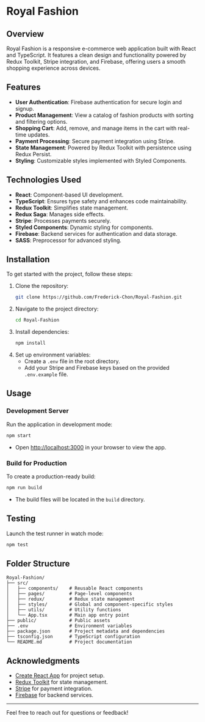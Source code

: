 # Royal Fashion

## Overview
Royal Fashion is a responsive e-commerce web application built with React and TypeScript. It features a clean design and functionality powered by Redux Toolkit, Stripe integration, and Firebase, offering users a smooth shopping experience across devices.

## Features
- **User Authentication**: Firebase authentication for secure login and signup.
- **Product Management**: View a catalog of fashion products with sorting and filtering options.
- **Shopping Cart**: Add, remove, and manage items in the cart with real-time updates.
- **Payment Processing**: Secure payment integration using Stripe.
- **State Management**: Powered by Redux Toolkit with persistence using Redux Persist.
- **Styling**: Customizable styles implemented with Styled Components.

## Technologies Used
- **React**: Component-based UI development.
- **TypeScript**: Ensures type safety and enhances code maintainability.
- **Redux Toolkit**: Simplifies state management.
- **Redux Saga**: Manages side effects.
- **Stripe**: Processes payments securely.
- **Styled Components**: Dynamic styling for components.
- **Firebase**: Backend services for authentication and data storage.
- **SASS**: Preprocessor for advanced styling.

## Installation
To get started with the project, follow these steps:

1. Clone the repository:
   ```bash
   git clone https://github.com/Frederick-Chon/Royal-Fashion.git
   ```
2. Navigate to the project directory:
   ```bash
   cd Royal-Fashion
   ```
3. Install dependencies:
   ```bash
   npm install
   ```
4. Set up environment variables:
   - Create a `.env` file in the root directory.
   - Add your Stripe and Firebase keys based on the provided `.env.example` file.

## Usage
### Development Server
Run the application in development mode:
```bash
npm start
```
- Open [http://localhost:3000](http://localhost:3000) in your browser to view the app.

### Build for Production
To create a production-ready build:
```bash
npm run build
```
- The build files will be located in the `build` directory.

## Testing
Launch the test runner in watch mode:
```bash
npm test
```

## Folder Structure
```
Royal-Fashion/
├── src/
│   ├── components/    # Reusable React components
│   ├── pages/         # Page-level components
│   ├── redux/         # Redux state management
│   ├── styles/        # Global and component-specific styles
│   ├── utils/         # Utility functions
│   └── App.tsx        # Main app entry point
├── public/            # Public assets
├── .env               # Environment variables
├── package.json       # Project metadata and dependencies
├── tsconfig.json      # TypeScript configuration
└── README.md          # Project documentation
```


## Acknowledgments
- [Create React App](https://github.com/facebook/create-react-app) for project setup.
- [Redux Toolkit](https://redux-toolkit.js.org/) for state management.
- [Stripe](https://stripe.com/docs) for payment integration.
- [Firebase](https://firebase.google.com/docs) for backend services.

---
Feel free to reach out for questions or feedback!
